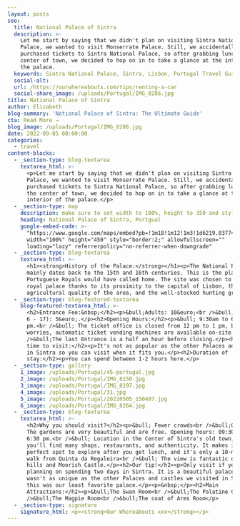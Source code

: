 ```yaml
---
layout: posts
seo:
  title: National Palace of Sintra
  description: >-
    Let me start by saying that we didn't plan on visiting Sintra National
    Palace, we wanted to visit Monserrate Palace. Still, we accidentally
    purchased tickets to Sintra National Palace, so after grabbing lunch in the
    center of town, we decided to hop on in to take a glance at the interior of
    the palace.
  keywords: Sintra National Palace, Sintra, Lisbon, Portugal Travel Guide.
  social-alt:
  url: /https://ourwhereabouts.com/tips/renting-a-car
  social-share_image: /uploads/Portugal/IMG_8286.jpg
title: National Palace of Sintra
author: Elizabeth
blog-summary: 'National Palace of Sintra: The Ultimate Guide'
cta: Read More →
blog_image: /uploads/Portugal/IMG_8286.jpg
date: 2022-09-05 00:00:00
categories:
  - travel
content-blocks:
  - _section-type: blog-textarea
    textarea_html: >-
      <p>Let me start by saying that we didn't plan on visiting Sintra National
      Palace, we wanted to visit Monserrate Palace. Still, we accidentally
      purchased tickets to Sintra National Palace, so after grabbing lunch in
      the center of town, we decided to hop on in to take a glance at the
      interior of the palace.</p>
  - _section-type: map
    description: make sure to set width to 100%, height to 350 and style to border 2
    heading: National Palace of Sintra, Portgual
    google-embed-code: >-
      "https://www.google.com/maps/embed?pb=!1m18!1m12!1m3!1d6219.037746059057!2d-9.39941013022464!3d38.797662700000004!2m3!1f0!2f0!3f0!3m2!1i1024!2i768!4f13.1!3m3!1m2!1s0xd1edac0235d438d%3A0x74c0a6e0c1a71680!2sSintra%20National%20Palace!5e0!3m2!1sen!2sus!4v1662361342648!5m2!1sen!2sus"
      width="100%" height="450" style="border:2;" allowfullscreen=""
      loading="lazy" referrerpolicy="no-referrer-when-downgrade"
  - _section-type: blog-textarea
    textarea_html: >-
      <h1><strong>History of the Palace:</strong></h1><p>The National Palace
      mainly dates back to the 15th and 16th centuries. This is the place that
      Portuguese Royals would have called home. The site was chosen to be a
      royal palace thanks to its proximity to the capital of Lisbon, the
      agricultural quality of the area, and the well-stocked hunting ground.</p>
  - _section-type: blog-featured-textarea
    blog-featured-textarea_html: >-
      <h2>Entrance Fee:&nbsp;</h2><p>&bull;Adults: 10&euro;<br />&bull;Kids (age
      6 - 17): 5&euro;.</p><h2>Opening Hours:</h2><p>&bull; 9:30am to 6:30
      pm.<br />&bull; The ticket office is closed from 12 pm to 1 pm, but no
      worries, automatic ticket vending machines are available on-site.<br
      />&bull;The last Entrance is a half an hour before closing.</p><h2>Best
      time to visit:</h2><p>It's not as popular as the other Palaces and castles
      in Sintra so you can visit when it fits you.</p><h2>Duration of
      stay:</h2><p>You can spend between 1-2 hours here.</p>
  - _section-type: gallery
    1_image: /uploads/Portugal/45-portugal.jpg
    2_image: /uploads/Portugal/IMG_8150.jpg
    3_image: /uploads/Portugal/IMG_8197.jpg
    4_image: /uploads/Portugal/31.jpg
    5_image: /uploads/Portugal/20220505_150407.jpg
    6_image: /uploads/Portugal/IMG_8264.jpg
  - _section-type: blog-textarea
    textarea_html: >-
      <h2>Why you should visit?</h2><p>&bull; Fewer crowds<br />&bull;Gardens:
      The gardens are very beautiful and are free. Opening hours: 09:30 am to
      6:30 pm.<br />&bull; Location in the Center of Sintra's old town, where
      you'll find many shops, restaurants, and authenticity. It makes it the
      perfect spot to explore after you get lunch, and it's only a 10-minute
      walk from Quinta da Regaleira<br />&bull; The view is fantastic of the
      hills and Moorish Castle.</p><h2>Our tip!</h2><p>Only visit if you are
      planning on spending two days in Sintra. It is a beautiful palace, but it
      wasn't as unique as the other Palaces and castles we visited in Sintra, so
      this was our least favorite palace.</p><p>&nbsp;</p><h2>Main
      Attractions:</h2><p>&bull;The Swan Room<br />&bull;The Palatine Chapel<br
      />&bull;The Magpie Room<br />&bull;The coat of Arms Room</p>
  - _section-type: signature
    signature_html: <p><strong>Our Whereabouts xxx</strong></p>
---
```

